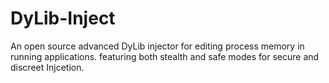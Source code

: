 # DyLib-Inject
An open source advanced DyLib injector for editing process memory in running applications. featuring both stealth and safe modes for secure and discreet Injcetion.
